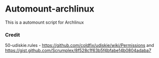 # Automount-archlinux
This is a automount script for Archlinux

### Credit
50-udiskie.rules - https://github.com/coldfix/udiskie/wiki/Permissions and https://gist.github.com/Scrumplex/8f528c1f63b5f4bfabe14b0804adaba7
